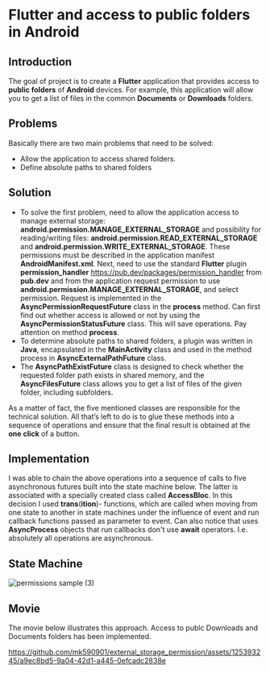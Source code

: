 # Flutter and access to public folders in Android

## Introduction

The goal of project is to create a __Flutter__ application that provides access to __public folders__ of __Android__ devices. For example, this application will allow you to get a list of files in the common __Documents__ or __Downloads__ folders.

## Problems

Basically there are two main problems that need to be solved:
* Allow the application to access shared folders.
* Define absolute paths to shared folders

## Solution

* To solve the first problem, need to allow the application access to manage external storage: __android.permission.MANAGE_EXTERNAL_STORAGE__ and possibility for reading/writing files: __android.permission.READ_EXTERNAL_STORAGE__ and __android.permission.WRITE_EXTERNAL_STORAGE__. These permissions must be described in the application manifest __AndroidManifest.xml__. Next, need to use the standard __Flutter__ plugin __permission_handler__ https://pub.dev/packages/permission_handler from __pub.dev__ and from the application request permission to use __android.permission.MANAGE_EXTERNAL_STORAGE__, and select permission. Request is implemented in the __AsyncPermissionRequestFuture__ class in the __process__ method. Can first find out whether access is allowed or not by using the __AsyncPermissionStatusFuture__ class. This will save operations. Pay attention on method __process__.
* To determine absolute paths to shared folders, a plugin was written in __Java__, encapsulated in the __MainActivity__ class and used in the method process in __AsyncExternalPathFuture__ class.
* The __AsyncPathExistFuture__ class is designed to check whether the requested folder path exists in shared memory, and the __AsyncFilesFuture__ class allows you to get a list of files of the given folder, including subfolders.
  
As a matter of fact, the five mentioned classes are responsible for the technical solution. All that’s left to do is to glue these methods into a sequence of operations and ensure that the final result is obtained at the __one click__ of a button.

## Implementation

I was able to chain the above operations into a sequence of calls to five asynchronous futures built into the state machine below. The latter is associated with a specially created class called __AccessBloc__. In this decision I used __trans__(__ition__)- functions, which are called when moving from one state to another in state machines under the influence of event and run callback functions passed as parameter to event. Can also notice that uses __AsyncProcess__ objects that run callbacks don't use __await__ operators. I.e. absolutely all operations are asynchronous.

## State Machine

![permissions sample (3)](https://github.com/mk590901/external_storage_permission/assets/125393245/53fd9798-7d17-4344-ad07-84a8274075e6)

## Movie

The movie below illustrates this approach. Access to publc Downloads and Documents folders has been implemented. 

https://github.com/mk590901/external_storage_permission/assets/125393245/a9ec8bd5-9a04-42d1-a445-0efcadc2838e

